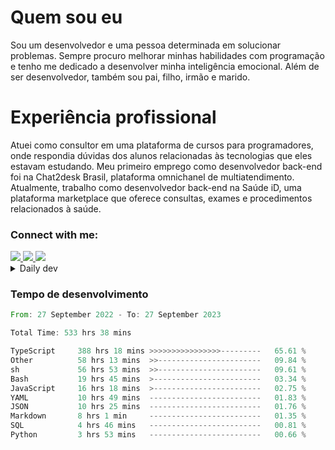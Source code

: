 # Quem sou eu
Sou um desenvolvedor e uma pessoa determinada em solucionar problemas. Sempre procuro melhorar minhas habilidades com programação e tenho me dedicado a desenvolver minha inteligência emocional. Além de ser desenvolvedor, também sou pai, filho, irmão e marido.

# Experiência profissional
Atuei como consultor em uma plataforma de cursos para programadores, onde respondia dúvidas dos alunos relacionadas às tecnologias que eles estavam estudando.
Meu primeiro emprego como desenvolvedor back-end foi na Chat2desk Brasil, plataforma omnichanel de multiatendimento.
Atualmente, trabalho como desenvolvedor back-end na Saúde iD, uma plataforma marketplace que oferece consultas, exames e procedimentos relacionados à saúde.

### Connect with me:
<a href="https://www.linkedin.com/in/theusmoreira" target="_blank" >
<img src="https://img.shields.io/badge/linkedin-%230077B5.svg?&style=for-the-badge&logo=linkedin&logoColor=white ">
</a>
<a href="https://www.instagram.com/matheus.s.moreira/" target="_blank">
<img src="https://img.shields.io/badge/instagram-%23E4405F.svg?&style=for-the-badge&logo=instagram&logoColor=white">
</a>
<a href="mailto:matheussm301@gmail.com"  target="_blank">
<img src="https://img.shields.io/badge/gmail-%23E4405F.svg?&style=for-the-badge&logo=gmail&logoColor=white">
</a>


<details>
  <summary>Daily dev </summary>
<p>
  <a href="https://app.daily.dev/matheussantos"><img src="https://github.com/matheus-santos-moreira/matheus-santos-moreira/blob/master/devcard.svg" width="200" alt="Matheus Santos's Dev Card"/></a>
 </p>
</details>

<h3>Tempo de desenvolvimento</h3>

<!--START_SECTION:waka-->

```rust
From: 27 September 2022 - To: 27 September 2023

Total Time: 533 hrs 38 mins

TypeScript     388 hrs 18 mins >>>>>>>>>>>>>>>>---------   65.61 %
Other          58 hrs 13 mins  >>-----------------------   09.84 %
sh             56 hrs 53 mins  >>-----------------------   09.61 %
Bash           19 hrs 45 mins  >------------------------   03.34 %
JavaScript     16 hrs 18 mins  >------------------------   02.75 %
YAML           10 hrs 49 mins  -------------------------   01.83 %
JSON           10 hrs 25 mins  -------------------------   01.76 %
Markdown       8 hrs 1 min     -------------------------   01.35 %
SQL            4 hrs 46 mins   -------------------------   00.81 %
Python         3 hrs 53 mins   -------------------------   00.66 %
```

<!--END_SECTION:waka-->
